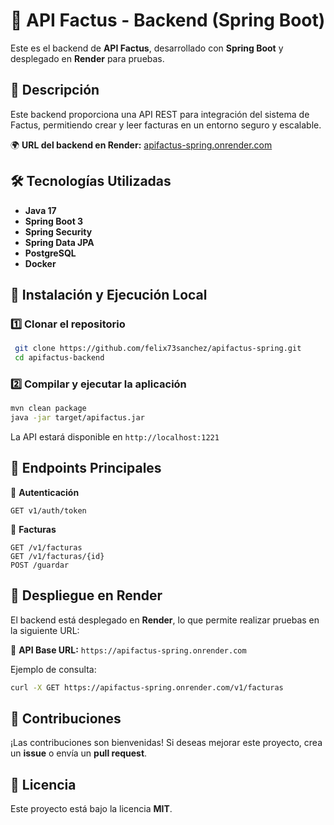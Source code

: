 # 🚀 API Factus - Backend (Spring Boot)

Este es el backend de **API Factus**, desarrollado con **Spring Boot** y desplegado en **Render** para pruebas.

## 📌  Descripción

Este backend proporciona una API REST para integración del sistema de Factus, permitiendo crear y leer facturas en un entorno seguro y escalable.

🌍 **URL del backend en Render:** [apifactus-spring.onrender.com](https://apifactus-spring.onrender.com)

## 🛠️ Tecnologías Utilizadas

- **Java 17**
- **Spring Boot 3**
- **Spring Security** 
- **Spring Data JPA**
- **PostgreSQL**
- **Docker**

## 📌 Instalación y Ejecución Local

### 1️⃣ **Clonar el repositorio**
```sh
 git clone https://github.com/felix73sanchez/apifactus-spring.git
 cd apifactus-backend
```

### 2️⃣ **Compilar y ejecutar la aplicación**
```sh
mvn clean package
java -jar target/apifactus.jar
```

La API estará disponible en `http://localhost:1221`

## 📌 Endpoints Principales

📌 **Autenticación**
```http
GET v1/auth/token
```

📌 **Facturas**
```http
GET /v1/facturas
GET /v1/facturas/{id}
POST /guardar
```

## 🚀 Despliegue en Render

El backend está desplegado en **Render**, lo que permite realizar pruebas en la siguiente URL:

🔗 **API Base URL:** `https://apifactus-spring.onrender.com`

Ejemplo de consulta:
```sh
curl -X GET https://apifactus-spring.onrender.com/v1/facturas
```

## 📌 Contribuciones
¡Las contribuciones son bienvenidas! Si deseas mejorar este proyecto, crea un **issue** o envía un **pull request**.

## 📜 Licencia
Este proyecto está bajo la licencia **MIT**.

